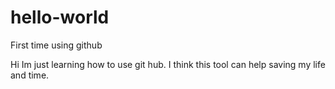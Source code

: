 # hello-world
First time using github

Hi Im just learning how to use git hub. I think this tool can help saving my life and time.
